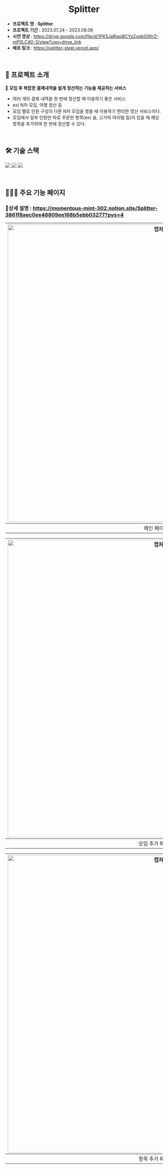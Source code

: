 <h1 align="center">Splitter</h1>

-   **프로젝트 명** : **Splitter**
-   **프로젝트 기간** : 2023.07.24 - 2023.08.06
-   **시연 영상** : https://drive.google.com/file/d/1FK5JaRiaoBCYsZopb0SKrZ-mP0LC40-3/view?usp=drive_link
-   **배포 링크** : https://splitter-steel.vercel.app/

<br>

## 🧮 프로젝트 소개

🧾 **모임 후 복잡한 결제내역을 쉽게 정산하는 기능을 제공하는 서비스**

-   여러 개의 결제 내역을 한 번에 정산할 때 이용하기 좋은 서비스
-   ex) N차 모임, 여행 정산 등
-   모임 별로 인원 구성이 다른 N차 모임을 했을 때 이용하기 편리한 정산 서비스이다.
-   모임에서 일부 인원만 따로 주문한 항목(ex) 술, 고가의 아이템 등)이 있을 때 해당 항목을 추가하여 한 번에 정산할 수 있다.

<br>

## 🛠 기술 스택

<img src="https://img.shields.io/badge/vuedotjs-4FC08D?style=for-the-badge&logo=vue.js&logoColor=white"> <img src="https://img.shields.io/badge/vite-646CFF?style=for-the-badge&logo=vite&logoColor=white"> <img src="https://img.shields.io/badge/tailwindcss-06B6D4?style=for-the-badge&logo=tailwindcss&logoColor=white">

<br>

## 👩🏻‍🔧 주요 기능 페이지

### **:pushpin:상세 설명** : https://momentous-mint-302.notion.site/Splitter-3861f8aec0ee48809ee168b5ebb03277?pvs=4

|<img width="949" alt="캡처" src="https://github.com/ys9494/readme_sample/blob/main/imgs/메인페이지%20(1).png"> | <img width="949" alt="캡처" src="https://github.com/ys9494/readme_sample/blob/main/imgs/Untitled%20(41).png"> |
|:-----------:|:------------:|
|메인 페이지 |인원 추가 페이지 |

|<img width="949" alt="캡처" src="https://github.com/ys9494/readme_sample/blob/main/imgs/Untitled%20(42).png"> | <img width="949" alt="캡처" src="https://github.com/ys9494/readme_sample/blob/main/imgs/Untitled%20(43).png"> |
|:-----------:|:------------:|
|모임 추가 페이지 |항목 선택 팝업창 |

|<img width="949" alt="캡처" src="https://github.com/ys9494/readme_sample/blob/main/imgs/Untitled%20(44).png"> | <img width="949" alt="캡처" src="https://github.com/ys9494/readme_sample/blob/main/imgs/Untitled%20(45).png"> |
|:-----------:|:------------:|
|항목 추가 페이지 |정산 결과 팝업창 |

